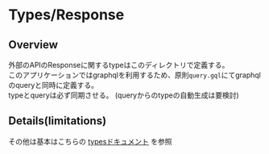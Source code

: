 # Types/Response

## Overview
外部のAPIのResponseに関するtypeはこのディレクトリで定義する。  
このアプリケーションではgraphqlを利用するため、原則`query.gql`にてgraphqlのqueryと同時に定義する。  
typeとqueryは必ず同期させる。
(queryからのtypeの自動生成は要検討)

## Details(limitations)

その他は基本はこちらの [typesドキュメント](https://www.notion.so/ispec/fbcc19eac6f6405787527fb62ae361f0) を参照
